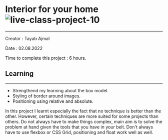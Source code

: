 # Interior for your home  ![live-class-project-10](https://img.shields.io/badge/JS%20Bootcamp-live--class--project--10-yellowgreen)
---
Creator : Tayab Ajmal

Date : 02.08.2022

Time to complete this project : 6 hours. 

## Learning
---
* Strengthend my learning about the box model.
* Styling of border around images.
* Positioning using relative and absolute. 

In this project I learnt especially the fact that no technique is better than the other. However, certain techniques are more suited for some projects than others. Do not always have to make things complex, main aim is to solve the problem at hand given the tools that you have in your belt. Don't always have to use flexbox or CSS Grid, positioning and float work well as well. 